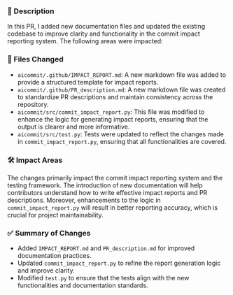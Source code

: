 ### 📝 Description
In this PR, I added new documentation files and updated the existing codebase to improve clarity and functionality in the commit impact reporting system. The following areas were impacted:

### 📁 Files Changed
- `aicommit/.github/IMPACT_REPORT.md`: A new markdown file was added to provide a structured template for impact reports.
- `aicommit/.github/PR_description.md`: A new markdown file was created to standardize PR descriptions and maintain consistency across the repository.
- `aicommit/src/commit_impact_report.py`: This file was modified to enhance the logic for generating impact reports, ensuring that the output is clearer and more informative.
- `aicommit/src/test.py`: Tests were updated to reflect the changes made in `commit_impact_report.py`, ensuring that all functionalities are covered.

### 🛠️ Impact Areas
The changes primarily impact the commit impact reporting system and the testing framework. The introduction of new documentation will help contributors understand how to write effective impact reports and PR descriptions. Moreover, enhancements to the logic in `commit_impact_report.py` will result in better reporting accuracy, which is crucial for project maintainability.

### ✅ Summary of Changes
- Added `IMPACT_REPORT.md` and `PR_description.md` for improved documentation practices.
- Updated `commit_impact_report.py` to refine the report generation logic and improve clarity.
- Modified `test.py` to ensure that the tests align with the new functionalities and documentation standards.
